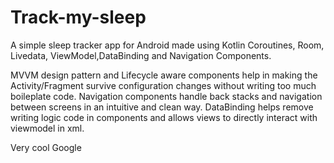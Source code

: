 # Track-my-sleep
A simple sleep tracker app for Android made using Kotlin Coroutines, Room, Livedata, ViewModel,DataBinding and Navigation Components.  

MVVM design pattern and Lifecycle aware components help in making the Activity/Fragment survive configuration changes without writing too much boileplate code.
Navigation components handle back stacks and navigation between screens in an intuitive and clean way.
DataBinding helps remove writing logic code in components and allows views to directly interact with viewmodel in xml.

Very cool Google
